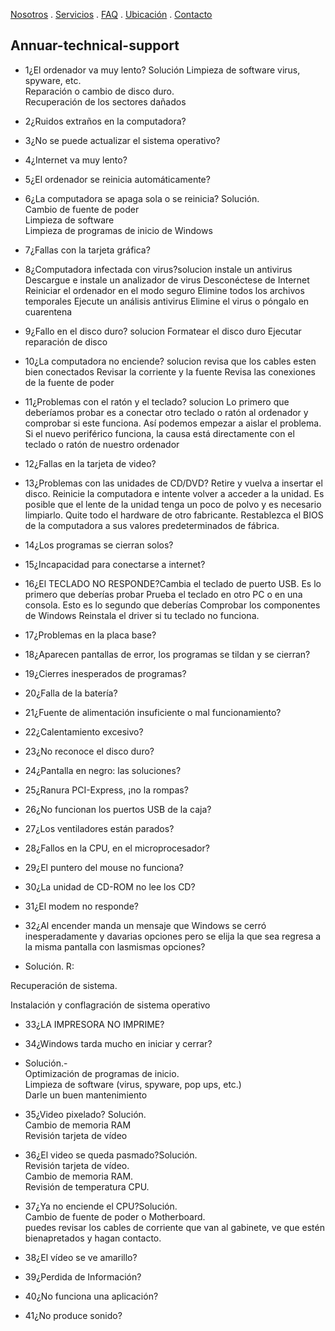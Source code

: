 [Nosotros](./nosotros.md) . [Servicios](./servicios.md) . [FAQ](FAQ.md) . [Ubicación](ubicacion.md) . [Contacto](./contacto.md)

## Annuar-technical-support

- 1¿El ordenador va muy lento? Solución
Limpieza de software virus, spyware, etc.  
Reparación o cambio de disco duro.  
Recuperación de los sectores dañados  

- 2¿Ruidos extraños en la computadora?

- 3¿No se puede actualizar el sistema operativo?

- 4¿Internet va muy lento?

- 5¿El ordenador se reinicia automáticamente?

- 6¿La computadora se apaga sola o se reinicia? Solución.  
Cambio de fuente de poder   
Limpieza de software  
Limpieza de programas de inicio de Windows  

- 7¿Fallas con la tarjeta gráfica?

- 8¿Computadora infectada con virus?solucion instale un antivirus
Descargue e instale un analizador de virus
Desconéctese de Internet
Reiniciar el ordenador en el modo seguro
Elimine todos los archivos temporales
Ejecute un análisis antivirus
Elimine el virus o póngalo en cuarentena

- 9¿Fallo en el disco duro? solucion 
Formatear el disco duro
Ejecutar reparación de disco

- 10¿La computadora no enciende? solucion 
revisa que los cables esten bien conectados 
Revisar la corriente y la fuente Revisa las conexiones de la fuente de poder 

- 11¿Problemas con el ratón y el teclado? solucion Lo primero que deberíamos probar es a conectar otro teclado o ratón al ordenador y comprobar si este funciona. Así podemos empezar a aislar el problema. Si el nuevo periférico funciona, la causa está directamente con el teclado o ratón de nuestro ordenador

- 12¿Fallas en la tarjeta de video?

- 13¿Problemas con las unidades de CD/DVD? Retire y vuelva a insertar el disco.
Reinicie la computadora e intente volver a acceder a la unidad.
Es posible que el lente de la unidad tenga un poco de polvo y es necesario limpiarlo.
Quite todo el hardware de otro fabricante.
Restablezca el BIOS de la computadora a sus valores predeterminados de fábrica.


- 14¿Los programas se cierran solos?

- 15¿Incapacidad para conectarse a internet?

- 16¿El TECLADO NO RESPONDE?Cambia el teclado de puerto USB. Es lo primero que deberías probar
Prueba el teclado en otro PC o en una consola. Esto es lo segundo que deberías Comprobar los componentes de Windows
Reinstala el driver si tu teclado no funciona.

- 17¿Problemas en la placa base?

- 18¿Aparecen pantallas de error, los programas se tildan y se cierran?  

- 19¿Cierres inesperados de programas?

- 20¿Falla de la batería?

- 21¿Fuente de alimentación insuficiente o mal funcionamiento?

- 22¿Calentamiento excesivo?

- 23¿No reconoce el disco duro?

- 24¿Pantalla en negro: las soluciones?

- 25¿Ranura PCI-Express, ¡no la rompas?

- 26¿No funcionan los puertos USB de la caja?

- 27¿Los ventiladores están parados?

- 28¿Fallos en la CPU, en el microprocesador?

- 29¿El puntero del mouse no funciona?

- 30¿La unidad de CD-ROM no lee los CD?

- 31¿El modem no responde?

- 32¿Al encender manda un mensaje que Windows se cerró inesperadamente y davarias opciones pero se elija la que sea regresa a la misma pantalla con lasmismas opciones?
- Solución. R: 

Recuperación de sistema.  

Instalación y conflagración de sistema operativo 

- 33¿LA IMPRESORA NO IMPRIME?

- 34¿Windows tarda mucho en iniciar y cerrar? 
- Solución.-   
Optimización de programas de inicio.  
Limpieza de software (virus, spyware, pop ups, etc.)  
Darle un buen mantenimiento

- 35¿Video pixelado? Solución.  
Cambio de memoria RAM  
Revisión tarjeta de vídeo 

- 36¿El video se queda pasmado?Solución.  
Revisión tarjeta de vídeo.  
Cambio de memoria RAM.  
Revisión de temperatura CPU.  

 - 37¿Ya no enciende el CPU?Solución.  
Cambio de fuente de poder o Motherboard.  
puedes revisar los cables de corriente que van al gabinete, ve que estén bienapretados y hagan contacto.   

- 38¿El vídeo se ve amarillo?

- 39¿Perdida de Información?

- 40¿No funciona una aplicación?

- 41¿No produce sonido?
